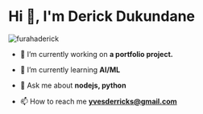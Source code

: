 <h1 align="left">Hi 👋, I'm Derick Dukundane</h1>
<p align="left"> <img src="https://komarev.com/ghpvc/?username=furahaderick&label=Profile%20views&color=0e75b6&style=flat" alt="furahaderick" /> </p>

- 🔭 I’m currently working on **a portfolio project.**

- 🌱 I’m currently learning **AI/ML**

- 💬 Ask me about **nodejs, python**

- 📫 How to reach me **yvesderricks@gmail.com**

<!-- <h3 align="left">Connect with me:</h3>
<p align="left">
</p> -->

<!-- <h3 align="left">Support:</h3>
<p><a href="https://www.buymeacoffee.com/furahaderick"> <img align="left" src="https://cdn.buymeacoffee.com/buttons/v2/default-yellow.png" height="50" width="210" alt="furahaderick" /></a></p><br><br> -->
